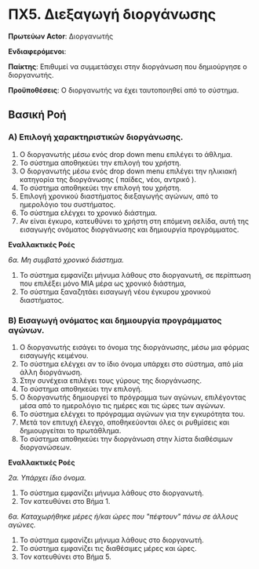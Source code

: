 # ΠΧ5. Διεξαγωγή διοργάνωσης

**Πρωτεύων Actor**: Διοργανωτής 

**Ενδιαφερόμενοι**:

**Παίκτης**: Επιθυμεί να συμμετάσχει στην διοργάνωση που δημιούργησε ο διοργανωτής.

**Προϋποθέσεις**: Ο διοργανωτής να έχει ταυτοποιηθεί από το σύστημα.

## Βασική Ροή

### Α) Επιλογή χαρακτηριστικών διοργάνωσης.

1. Ο διοργανωτής μέσω ενός drop down menu επιλέγει το άθλημα.
2. Το σύστημα αποθηκεύει την επιλογή του χρήστη.
3. Ο διοργανωτής μέσω ενός drop down menu επιλέγει την ηλικιακή κατηγορία της διοργάνωσης ( παίδες, νέοι, αντρικό ).
4. Το σύστημα αποθηκεύει την επιλογή του χρήστη.
5. Επιλογή χρονικού διαστήματος διεξαγωγής αγώνων, από το ημερολόγιο του συστήματος.
6. Το σύστημα ελέγχει το χρονικό διάστημα.
7. Αν είναι έγκυρο, κατευθύνει το χρήστη στη επόμενη σελίδα, αυτή της εισαγωγής ονόματος διοργάνωσης και δημιουργία προγράμματος.

**Εναλλακτικές Ροές**

*6α. Μη συμβατό χρονικό διάστημα.*
1. Το σύστημα εμφανίζει μήνυμα λάθους στο διοργανωτή, σε περίπτωση που επιλέξει μόνο ΜΙΑ μέρα ως χρονικό διάστημα,
2. Το σύστημα ξαναζητάει εισαγωγή νέου έγκυρου χρονικού διαστήματος. 

### Β) Εισαγωγή ονόματος και δημιουργία προγράμματος αγώνων.

1. Ο διοργανωτής εισάγει το όνομα της διοργάνωσης, μέσω μια φόρμας εισαγωγής κειμένου.
2. Το σύστημα ελέγχει αν το ίδιο όνομα υπάρχει στο σύστημα, από μία άλλη διοργάνωση.
3. Στην συνέχεια επιλέγει τους γύρους της διοργάνωσης.
4. Το σύστημα αποθηκεύει την επιλογή.
5. Ο διοργανωτής δημιουργεί το πρόγραμμα των αγώνων, επιλέγοντας μέσα από το ημερολόγιο τις ημέρες και τις ώρες των αγώνων.
6. Το σύστημα ελέγχει το πρόγραμμα αγώνων για την εγκυρότητα του.
7. Μετά τον επιτυχή έλεγχο, αποθηκεύονται όλες οι ρυθμίσεις και δημιουργείται το πρωτάθλημα.
8. Το σύστημα αποθηκεύει την διοργάνωση στην λίστα διαθέσιμων διοργανώσεων.

**Εναλλακτικές Ροές**

*2α. Υπάρχει ίδιο όνομα.*
1. Το σύστημα εμφανίζει μήνυμα λάθους στο διοργανωτή.
2. Τον κατευθύνει στο Βήμα 1.

*6α. Καταχωρήθηκε μέρες ή/και ώρες που "πέφτουν" πάνω σε άλλους αγώνες.*
1. Το σύστημα εμφανίζει μήνυμα λάθους στο διοργανωτή.
2. Το σύστημα εμφανίζει τις διαθέσιμες μέρες και ώρες.
3. Τον κατευθύνει στο Βήμα 5.
